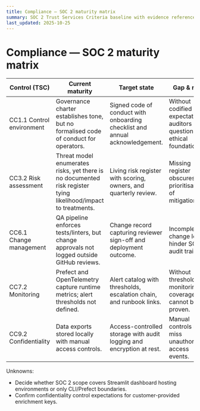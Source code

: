 ```yaml
---
title: Compliance — SOC 2 maturity matrix
summary: SOC 2 Trust Services Criteria baseline with evidence references, owners, and remediation actions.
last_updated: 2025-10-25
---
```


# Compliance — SOC 2 maturity matrix

| Control (TSC) | Current maturity | Target state | Gap & risk | Risk severity | Evidence | Control owner | Remediation |
| --- | --- | --- | --- | --- | --- | --- | --- |
| CC1.1 Control environment | Governance charter establishes tone, but no formalised code of conduct for operators. | Signed code of conduct with onboarding checklist and annual acknowledgement. | Without codified expectations, auditors may question ethical foundation. | Medium | [`docs/governance/project-charter.md`](../../governance/project-charter.md). | Leadership & People Ops | [Backlog: SOC2-001](../remediation-backlog.md#soc2-001-publish-code-of-conduct) |
| CC3.2 Risk assessment | Threat model enumerates risks, yet there is no documented risk register tying likelihood/impact to treatments. | Living risk register with scoring, owners, and quarterly review. | Missing register obscures prioritisation of mitigations. | High | [`docs/security/threat-model.md`](../../security/threat-model.md); risk register to be maintained at `docs/security/risk-register.md`. | Security | [Backlog: SOC2-002](../remediation-backlog.md#soc2-002-maintain-risk-register) |
| CC6.1 Change management | QA pipeline enforces tests/linters, but change approvals not logged outside GitHub reviews. | Change record capturing reviewer sign-off and deployment outcome. | Incomplete change logs hinder SOC 2 audit trail. | Medium | [`.github/workflows/process-data.yml`](../../../.github/workflows/process-data.yml); GitHub PR history. | Engineering | [Backlog: SOC2-003](../remediation-backlog.md#soc2-003-enhance-change-records) |
| CC7.2 Monitoring | Prefect and OpenTelemetry capture runtime metrics; alert thresholds not defined. | Alert catalog with thresholds, escalation chain, and runbook links. | Without thresholds, monitoring coverage cannot be proven. | Medium | [`docs/metrics/metrics-plan.md`](../../metrics/metrics-plan.md); Prefect telemetry configuration. | Observability | [Backlog: SOC2-004](../remediation-backlog.md#soc2-004-define-alert-thresholds) |
| CC9.2 Confidentiality | Data exports stored locally with manual access controls. | Access-controlled storage with audit logging and encryption at rest. | Manual controls may miss unauthorised access events. | High | [`docs/explanations/architecture.md`](../../explanations/architecture.md); export logs to be archived under `dist/logs/access/`. | Platform | [Backlog: SOC2-005](../remediation-backlog.md#soc2-005-harden-confidentiality-controls) |

Unknowns:

- Decide whether SOC 2 scope covers Streamlit dashboard hosting environments or only CLI/Prefect boundaries.
- Confirm confidentiality control expectations for customer-provided enrichment keys.
